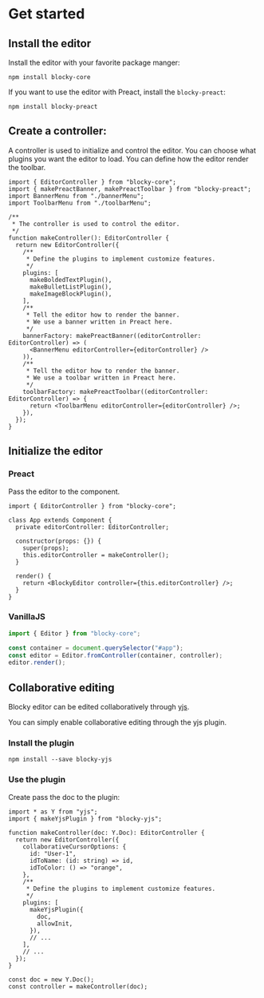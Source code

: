 # Get started

## Install the editor

Install the editor with your favorite package manger:

```
npm install blocky-core
```

If you want to use the editor with Preact, install the `blocky-preact`:

```
npm install blocky-preact
```

## Create a controller:

A controller is used to initialize and control the editor.
You can choose what plugins you want the editor to load.
You can define how the editor render the toolbar.

```tsx
import { EditorController } from "blocky-core";
import { makePreactBanner, makePreactToolbar } from "blocky-preact";
import BannerMenu from "./bannerMenu";
import ToolbarMenu from "./toolbarMenu";

/**
 * The controller is used to control the editor.
 */
function makeController(): EditorController {
  return new EditorController({
    /**
     * Define the plugins to implement customize features.
     */
    plugins: [
      makeBoldedTextPlugin(),
      makeBulletListPlugin(),
      makeImageBlockPlugin(),
    ],
    /**
     * Tell the editor how to render the banner.
     * We use a banner written in Preact here.
     */
    bannerFactory: makePreactBanner((editorController: EditorController) => (
      <BannerMenu editorController={editorController} />
    )),
    /**
     * Tell the editor how to render the banner.
     * We use a toolbar written in Preact here.
     */
    toolbarFactory: makePreactToolbar((editorController: EditorController) => {
      return <ToolbarMenu editorController={editorController} />;
    }),
  });
}
```

## Initialize the editor

### Preact

Pass the editor to the component.

```tsx
import { EditorController } from "blocky-core";

class App extends Component {
  private editorController: EditorController;

  constructor(props: {}) {
    super(props);
    this.editorController = makeController();
  }

  render() {
    return <BlockyEditor controller={this.editorController} />;
  }
}
```

### VanillaJS

```typescript
import { Editor } from "blocky-core";

const container = document.querySelector("#app");
const editor = Editor.fromController(container, controller);
editor.render();
```

## Collaborative editing

Blocky editor can be edited collaboratively through [yjs](https://github.com/yjs/yjs).

You can simply enable collaborative editing through the yjs plugin.

### Install the plugin

```shell
npm install --save blocky-yjs
```

### Use the plugin

Create pass the doc to the plugin:

```tsx
import * as Y from "yjs";
import { makeYjsPlugin } from "blocky-yjs";

function makeController(doc: Y.Doc): EditorController {
  return new EditorController({
    collaborativeCursorOptions: {
      id: "User-1",
      idToName: (id: string) => id,
      idToColor: () => "orange",
    },
    /**
     * Define the plugins to implement customize features.
     */
    plugins: [
      makeYjsPlugin({
        doc,
        allowInit,
      }),
      // ...
    ],
    // ...
  });
}

const doc = new Y.Doc();
const controller = makeController(doc);
```
